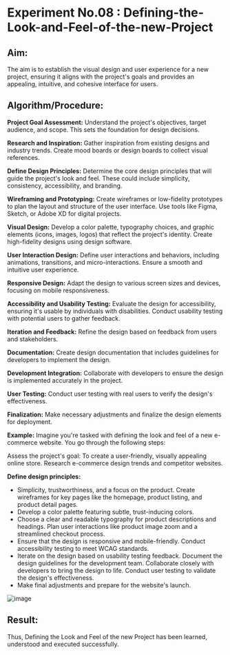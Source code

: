 # Experiment No.08 : Defining-the-Look-and-Feel-of-the-new-Project

## Aim:
The aim is to establish the visual design and user experience for a new project, ensuring it aligns with the project's goals and provides an appealing, intuitive, and cohesive interface for users.

## Algorithm/Procedure:

**Project Goal Assessment:**
Understand the project's objectives, target audience, and scope. This sets the foundation for design decisions.

**Research and Inspiration:**
Gather inspiration from existing designs and industry trends. Create mood boards or design boards to collect visual references.

**Define Design Principles:**
Determine the core design principles that will guide the project's look and feel. These could include simplicity, consistency, accessibility, and branding.

**Wireframing and Prototyping:**
Create wireframes or low-fidelity prototypes to plan the layout and structure of the user interface.
Use tools like Figma, Sketch, or Adobe XD for digital projects.

**Visual Design:**
Develop a color palette, typography choices, and graphic elements (icons, images, logos) that reflect the project's identity.
Create high-fidelity designs using design software.

**User Interaction Design:**
Define user interactions and behaviors, including animations, transitions, and micro-interactions.
Ensure a smooth and intuitive user experience.

**Responsive Design:**
Adapt the design to various screen sizes and devices, focusing on mobile responsiveness.

**Accessibility and Usability Testing:**
Evaluate the design for accessibility, ensuring it's usable by individuals with disabilities.
Conduct usability testing with potential users to gather feedback.

**Iteration and Feedback:**
Refine the design based on feedback from users and stakeholders.

**Documentation:**
Create design documentation that includes guidelines for developers to implement the design.

**Development Integration:**
Collaborate with developers to ensure the design is implemented accurately in the project.

**User Testing:**
Conduct user testing with real users to verify the design's effectiveness.

**Finalization:**
Make	necessary	adjustments	and	finalize	the	design	elements	for deployment.

**Example:**
Imagine you're tasked with defining the look and feel of a new e-commerce website. You go through the following steps:

Assess the project's goal: To create a user-friendly, visually appealing online store. Research e-commerce design trends and competitor websites.

**Define design principles:**
- Simplicity, trustworthiness, and a focus on the product. Create wireframes for key pages like the homepage, product listing, and product detail pages.
- Develop a color palette featuring subtle, trust-inducing colors.
- Choose a clear and readable typography for product descriptions and headings. Plan user interactions like product image zoom and a streamlined checkout process.
- Ensure that the design is responsive and mobile-friendly. Conduct accessibility testing to meet WCAG standards.
- Iterate on the design based on usability testing feedback. Document the design guidelines for the development team. Collaborate closely with developers to bring the design to life. Conduct user testing to validate the design's effectiveness.
- Make final adjustments and prepare for the website's launch.

![image](https://github.com/user-attachments/assets/e6c9b5b2-8522-4455-9d3f-2de906f5e133)


## Result:
Thus, Defining the Look and Feel of the new Project has been learned, understood and executed successfully.

